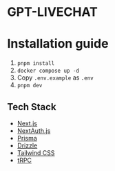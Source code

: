 # GPT-LIVECHAT

# Installation guide

1. `pnpm install`
2. `docker compose up -d`
3. Copy `.env.example` as `.env`
4. `pnpm dev`

## Tech Stack

- [Next.js](https://nextjs.org)
- [NextAuth.js](https://next-auth.js.org)
- [Prisma](https://prisma.io)
- [Drizzle](https://orm.drizzle.team)
- [Tailwind CSS](https://tailwindcss.com)
- [tRPC](https://trpc.io)
